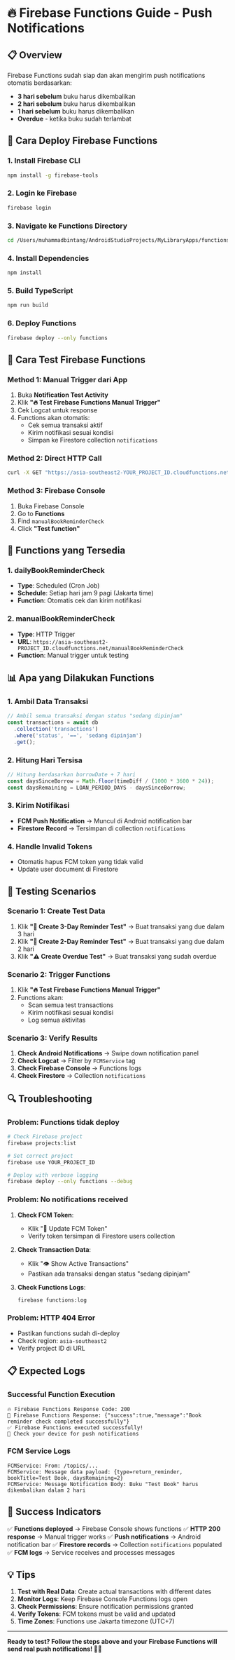# 🔥 Firebase Functions Guide - Push Notifications

## 📋 Overview
Firebase Functions sudah siap dan akan mengirim push notifications otomatis berdasarkan:
- **3 hari sebelum** buku harus dikembalikan
- **2 hari sebelum** buku harus dikembalikan  
- **1 hari sebelum** buku harus dikembalikan
- **Overdue** - ketika buku sudah terlambat

## 🚀 Cara Deploy Firebase Functions

### 1. **Install Firebase CLI**
```bash
npm install -g firebase-tools
```

### 2. **Login ke Firebase**
```bash
firebase login
```

### 3. **Navigate ke Functions Directory**
```bash
cd /Users/muhammadbintang/AndroidStudioProjects/MyLibraryApps/functions
```

### 4. **Install Dependencies**
```bash
npm install
```

### 5. **Build TypeScript**
```bash
npm run build
```

### 6. **Deploy Functions**
```bash
firebase deploy --only functions
```

## 📱 Cara Test Firebase Functions

### **Method 1: Manual Trigger dari App**
1. Buka **Notification Test Activity**
2. Klik **"🔥 Test Firebase Functions Manual Trigger"**
3. Cek Logcat untuk response
4. Functions akan otomatis:
   - Cek semua transaksi aktif
   - Kirim notifikasi sesuai kondisi
   - Simpan ke Firestore collection `notifications`

### **Method 2: Direct HTTP Call**
```bash
curl -X GET "https://asia-southeast2-YOUR_PROJECT_ID.cloudfunctions.net/manualBookReminderCheck"
```

### **Method 3: Firebase Console**
1. Buka Firebase Console
2. Go to **Functions**
3. Find `manualBookReminderCheck`
4. Click **"Test function"**

## 🔧 Functions yang Tersedia

### **1. dailyBookReminderCheck**
- **Type**: Scheduled (Cron Job)
- **Schedule**: Setiap hari jam 9 pagi (Jakarta time)
- **Function**: Otomatis cek dan kirim notifikasi

### **2. manualBookReminderCheck**
- **Type**: HTTP Trigger
- **URL**: `https://asia-southeast2-PROJECT_ID.cloudfunctions.net/manualBookReminderCheck`
- **Function**: Manual trigger untuk testing

## 📊 Apa yang Dilakukan Functions

### **1. Ambil Data Transaksi**
```javascript
// Ambil semua transaksi dengan status "sedang dipinjam"
const transactions = await db
  .collection('transactions')
  .where('status', '==', 'sedang dipinjam')
  .get();
```

### **2. Hitung Hari Tersisa**
```javascript
// Hitung berdasarkan borrowDate + 7 hari
const daysSinceBorrow = Math.floor(timeDiff / (1000 * 3600 * 24));
const daysRemaining = LOAN_PERIOD_DAYS - daysSinceBorrow;
```

### **3. Kirim Notifikasi**
- **FCM Push Notification** → Muncul di Android notification bar
- **Firestore Record** → Tersimpan di collection `notifications`

### **4. Handle Invalid Tokens**
- Otomatis hapus FCM token yang tidak valid
- Update user document di Firestore

## 🎯 Testing Scenarios

### **Scenario 1: Create Test Data**
1. Klik **"📅 Create 3-Day Reminder Test"** → Buat transaksi yang due dalam 3 hari
2. Klik **"📅 Create 2-Day Reminder Test"** → Buat transaksi yang due dalam 2 hari
3. Klik **"⚠️ Create Overdue Test"** → Buat transaksi yang sudah overdue

### **Scenario 2: Trigger Functions**
1. Klik **"🔥 Test Firebase Functions Manual Trigger"**
2. Functions akan:
   - Scan semua test transactions
   - Kirim notifikasi sesuai kondisi
   - Log semua aktivitas

### **Scenario 3: Verify Results**
1. **Check Android Notifications** → Swipe down notification panel
2. **Check Logcat** → Filter by `FCMService` tag
3. **Check Firebase Console** → Functions logs
4. **Check Firestore** → Collection `notifications`

## 🔍 Troubleshooting

### **Problem: Functions tidak deploy**
```bash
# Check Firebase project
firebase projects:list

# Set correct project
firebase use YOUR_PROJECT_ID

# Deploy with verbose logging
firebase deploy --only functions --debug
```

### **Problem: No notifications received**
1. **Check FCM Token**:
   - Klik "🔄 Update FCM Token"
   - Verify token tersimpan di Firestore users collection

2. **Check Transaction Data**:
   - Klik "👁️ Show Active Transactions"
   - Pastikan ada transaksi dengan status "sedang dipinjam"

3. **Check Functions Logs**:
   ```bash
   firebase functions:log
   ```

### **Problem: HTTP 404 Error**
- Pastikan functions sudah di-deploy
- Check region: `asia-southeast2`
- Verify project ID di URL

## 📋 Expected Logs

### **Successful Function Execution**
```
🔥 Firebase Functions Response Code: 200
📝 Firebase Functions Response: {"success":true,"message":"Book reminder check completed successfully"}
✅ Firebase Functions executed successfully!
📱 Check your device for push notifications
```

### **FCM Service Logs**
```
FCMService: From: /topics/...
FCMService: Message data payload: {type=return_reminder, bookTitle=Test Book, daysRemaining=2}
FCMService: Message Notification Body: Buku "Test Book" harus dikembalikan dalam 2 hari
```

## 🎉 Success Indicators

✅ **Functions deployed** → Firebase Console shows functions
✅ **HTTP 200 response** → Manual trigger works
✅ **Push notifications** → Android notification bar
✅ **Firestore records** → Collection `notifications` populated
✅ **FCM logs** → Service receives and processes messages

## 💡 Tips

1. **Test with Real Data**: Create actual transactions with different dates
2. **Monitor Logs**: Keep Firebase Console Functions logs open
3. **Check Permissions**: Ensure notification permissions granted
4. **Verify Tokens**: FCM tokens must be valid and updated
5. **Time Zones**: Functions use Jakarta timezone (UTC+7)

---

**Ready to test? Follow the steps above and your Firebase Functions will send real push notifications! 🚀📱**